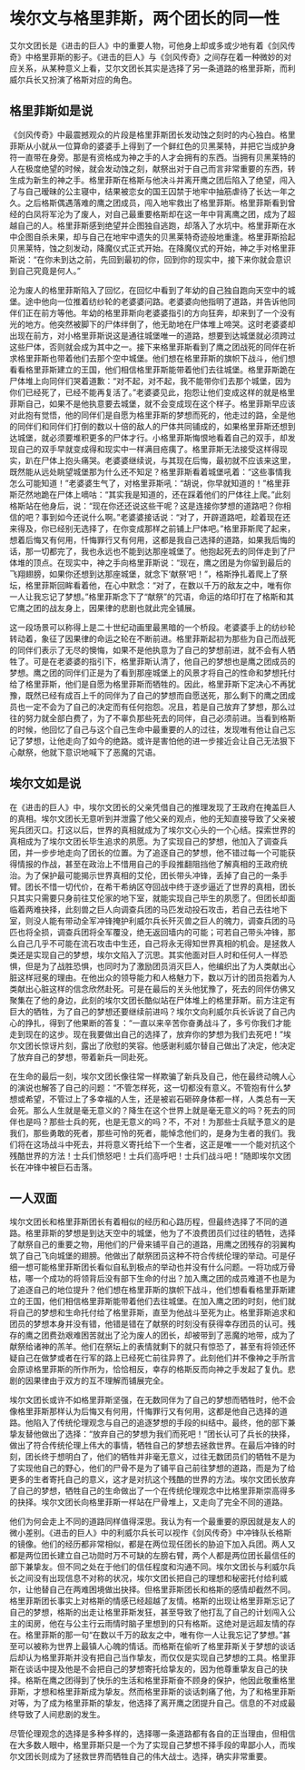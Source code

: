 # 埃尔文与格里菲斯，两个团长的同一性

   艾尔文团长是《进击的巨人》中的重要人物，可他身上却或多或少地有着《剑风传奇》中格里菲斯的影子。《进击的巨人》与《剑风传奇》之间存在着一种微妙的对应关系，从某种意义上看，艾尔文团长其实是选择了另一条道路的格里菲斯，而利威尔兵长又扮演了格斯对应的角色。

## 格里菲斯如是说 

   《剑风传奇》中最震撼观众的片段是格里菲斯团长发动蚀之刻时的内心独白。格里菲斯从小就从一位算命的婆婆手上得到了一个鲜红色的贝黑莱特，并把它当成护身符一直带在身旁。那是有资格成为神之手的人才会拥有的东西。当拥有贝黑莱特的人在极度绝望的时候，就会发动蚀之刻，献祭出对于自己而言非常重要的东西，转生成为新生的神之手。格里菲斯在格斯与他决斗并离开鹰之团后陷入了绝望，闯入了与自己暧昧的公主寝中，结果被恋女的国王囚禁于地牢中抽筋虐待了长达一年之久。之后格斯偶遇落难的鹰之团成员，闯入地牢救出了格里菲斯。格里菲斯看到曾经的白凤将军沦为了废人，对自己最重要格斯却在这一年中背离鹰之团，成为了超越自己的人。格里菲斯感到绝望并企图独自逃跑，却落入了水坑中。格里菲斯在水中企图自杀未果，却与自己在地牢中遗失的贝黑莱特奇迹般地重逢。格里菲斯拾起贝黑莱特，蚀之刻发动，降魔仪式正式开始。在降魔仪式的开始，神之手对格里菲斯说：“在你未到达之前，先回到最初的你，回到你的现实中，接下来你就会意识到自己究竟是何人。”
  
   沦为废人的格里菲斯陷入了回忆，在回忆中看到了年幼的自己独自跑向天空中的城堡。途中他向一位推着纺纱轮的老婆婆问路。老婆婆向他指明了道路，并告诉他同伴们正在前方等他。年幼的格里菲斯向老婆婆指引的方向狂奔，却来到了一个没有光的地方。他突然被脚下的尸体绊倒了，他无助地在尸体堆上啼哭。这时老婆婆却出现在前方，对小格里菲斯说这是通往城堡唯一的道路，想要到达城堡就必须跨过这些尸体，否则就会成为其中之一。接下来格里菲斯看到了鹰之团战死的同伴在祈求格里菲斯也带着他们去那个空中城堡。他们想在格里菲斯的旗帜下战斗，他们想看看格里菲斯建立的王国，他们相信格里菲斯能带着他们去往城堡。格里菲斯跪在尸体堆上向同伴们哭着道歉：“对不起，对不起，我不能带你们去那个城堡，因为你们已经死了，已经不能再复活了。”老婆婆见此，抱怨让他们变成这样的就是格里菲斯自己，如果不是他执意要去城堡，就不会变成现在这个样子。格里菲斯早应该对此抱有觉悟，他的同伴们是自愿为格里菲斯的梦想而死的，他走过的路，全是他的同伴们和同伴们打倒的数以十倍的敌人的尸体共同铺成的，如果格里菲斯还想到达城堡，就必须要堆积更多的尸体才行。小格里菲斯悔恨地看着自己的双手，却发现自己的双手早就变成得和现实中一样满目疮痍了。格里菲斯无法接受这样得现实，趴在尸体上抱头痛哭。老婆婆继续说，与其现在后悔，最初就不应该来这里，既然能从远处眺望城堡那为什么还不知足？格里菲斯看着城堡吼着：“这些事情我怎么可能知道！”老婆婆生气了，对格里菲斯吼：“胡说，你早就知道的！”格里菲斯茫然地跪在尸体上嘀咕：“其实我是知道的，还在踩着他们的尸体往上爬。”此刻格斯站在他身后，说：“现在你还还说这些干呢？这是连接你梦想的道路吧？你相信的吧？事到如今还说什么啊。”老婆婆接话说：“对了，开辟道路吧，趁着现在还来得及，你已经别无选择了，在你变成那样之前铺上尸体吧。”格里菲斯爬了起来，想着后悔又有何用，忏悔罪行又有何用，这都是我自己选择的道路，如果我后悔的话，那一切都完了，我也永远也不能到达那座城堡了。他抱起死去的同伴走到了尸体堆的顶点。在现实中，神之手向格里菲斯说：“现在，鹰之团是为你留到最后的飞翔翅膀，如果你还想到达那座城堡，就念下‘献祭’吧！”，格斯挣扎着爬上了祭坛，格里菲斯回眸看着他，在心中默念：“对了，在数以千万的敌友之中，唯有你一人让我忘记了梦想。”格里菲斯念下了“献祭”的咒语，命运的烙印打在了格斯和其它鹰之团的战友身上，因果律的悲剧也就此完全铺展。
  
   这一段场景可以称得上是二十世纪动画里最黑暗的一个桥段。老婆婆手上的纺纱轮转动着，象征了因果律的命运之轮在不断前进。格里菲斯起初为那些为自己而战死的同伴们表示了无尽的懊悔，如果不是他执意为了自己的梦想前进，就不会有人牺牲了。可是在老婆婆的指引下，格里菲斯认清了，他自己的梦想也是鹰之团成员的梦想。鹰之团的同伴们正是为了看到那座城堡上的风景才将自己的性命和梦想托付给了格里菲斯，他们是自愿为格里菲斯而牺牲的。因此，格里菲斯下定决心不再犹豫，既然已经有成百上千的同伴为了自己的梦想而自愿送死，那么剩下的鹰之团成员也一定不会为了自己的决定而有任何抱怨。况且，若是自己放弃了梦想，那么过往的努力就全部白费了，为了不辜负那些死去的同伴，自己必须前进。当看到格斯的时候，他回忆了自己与这个自己生命中最重要的人的过往，发现唯有他让自己忘记了梦想，让他走向了如今的绝路。或许是害怕他的进一步接近会让自己无法狠下心献祭，他就下意识地喊下了恶魔的咒语。

## 埃尔文如是说
   在《进击的巨人》中，埃尔文团长的父亲凭借自己的推理发现了王政府在掩盖巨人的真相。埃尔文团长无意听到并泄露了他父亲的观点，他的无知直接导致了父亲被宪兵团灭口。打这以后，世界的真相就成为了埃尔文心头的一个心结。探索世界的真相成为了埃尔文团长毕生追求的夙愿。为了实现自己的梦想，他加入了调查兵团，并一步步地走向了团长的位置。为了追逐自己的梦想，他不错过每一个可能获得情报的作战，甚至在政治上不惜用自己的手段推翻阻挡他了解真相的王政府统治。为了保护最可能揭示世界真相的艾伦，团长带头冲锋，丢掉了自己的一条手臂。团长不惜一切代价，在希干希纳区夺回战中终于逐步逼近了世界的真相，团长只其实只需要只身前往艾伦家的地下室，就能实现自己毕生的夙愿了。但团长却面临着两难抉择，此刻兽之巨人向调查兵团的马匹发动投石攻击，若自己去往地下室，则没人能有带动全军冲锋掩护利威尔兵长歼灭兽之巨人的魄力，调查兵团的马匹也将全损，调查兵团将全军覆没，绝无返回墙内的可能；可若自己带头冲锋，那么自己几乎不可能在流石攻击中生还，自己将永无得知世界真相的机会。是拯救人类还是实现自己的梦想，埃尔文陷入了沉思。其实他面对巨人时和任何人一样恐惧，但是为了战胜恐惧，也同时为了激励团员消灭巨人，他编织出了为人类献出心脏这样冠冕的理由。在他出众的领导能力和人格魅力下，数以万计的团员抱着为人类献出心脏这样的信念欣然赴死。可是在最后的关头他犹豫了，死去的同伴仿佛又聚集在了他的身边，此刻的埃尔文团长酷似站在尸体堆上的格里菲斯。前方注定有巨大的牺牲，为了自己的梦想还要继续前进吗？埃尔文向利威尔兵长诉说了自己内心的挣扎，得到了他果断的答复：“一直以来辛苦你奋勇战斗了，多亏你我们才能走到现在的这步。现在我要做出自己的选择了，放弃你的梦想为我们去死吧！”埃尔文团长惊讶片刻，露出了欣慰的笑容。他感谢利威尔替自己做出了决定，他决定了放弃自己的梦想，带着新兵一同赴死。
  
  在生命的最后一刻，埃尔文团长像往常一样欺骗了新兵及自己，他在最终动魄人心的演说也解答了自己的问题：“不管怎样死，这一切都没有意义。不管抱有什么梦想或希望，不管过上了多幸福的人生，还是被岩石砸碎身体都一样，人类总有一天会死。那么人生就是毫无意义的？降生在这个世界上就是毫无意义的吗？死去的同伴也是吗？那些士兵的死，也是无意义的吗？不，不对！为那些士兵赋予意义的是我们，那些勇敢的死者，那些可怜的死者，能悼念他们的，是身为生者的我们。我们将在这场战斗中死去，并将意义寄托给下一个生者，这正是唯一一个能对抗这个残酷世界的方法！士兵们愤怒吧！士兵们高呼吧！士兵们战斗吧！”随即埃尔文团长在冲锋中被巨石击落。
 
 ## 一人双面
 
  埃尔文团长和格里菲斯团长有着相似的经历和心路历程，但最终选择了不同的道路。格里菲斯的梦想是到达天空中的城堡，他为了不浪费团员们过往的牺牲，选择了献祭自己的重要之物，用他们的尸骨来铺平自己的道路，用鹰之团残存的羽翼构筑了自己飞向城堡的翅膀。他做出了献祭团员这种不符合传统伦理的举动。可是仔细一想可能格里菲斯团长看似自私到极点的举动也并没有什么问题。一将功成万骨枯，哪一个成功的将领背后没有部下生命的付出？加入鹰之团的成员难道不也是为了追逐自己的地位提升？他们想在格里菲斯的旗帜下战斗，他们想看看格里菲斯建立的王国，他们相信格里菲斯能带着他们去往城堡。在加入鹰之团的时刻，他们就将自己的梦想和生命托付给了格里菲斯，直至为他战斗至死为止。格里菲斯追求和团员的梦想本身并没有错，他错是错在了献祭的时刻没有获得幸存团员的认可。残存的鹰之团费劲艰难困苦就出了沦为废人的团长，却被带到了恶魔的地带，成为了献祭给诸神的羔羊。他们在祭坛上的表情就剩下的就只有惊恐了，甚至有将领还怀疑自己在做梦或者在行军的路上已经死亡前往异界了。此刻他们并不像神之手所言会原谅格里菲斯的所作所为，恰恰相反，幸存的格斯反而向神之手发起了复仇。悲剧的因果律由于双方的互不理解而铺展完全。
  
  埃尔文团长或许不如格里菲斯坚强，在无数同伴为了自己的梦想而牺牲时，他不会像格里菲斯那样认为后悔又有何用，忏悔罪行又有何用，这都是他自己选择的道路。他陷入了传统伦理观念与自己的追逐梦想的手段的纠结中。最终，他的部下兼挚友替他做出了选择：“放弃自己的梦想为我们而死吧！”团长认可了兵长的抉择，做出了符合传统伦理上伟大的事情，牺牲自己的梦想去拯救世界。在最后冲锋的时刻，团长终于想明白了，他们的牺牲并非毫无意义，过往无数团员们的牺牲不是为了实现他自己的野心，他们的尸骨不是为了铺平自己前往梦想的道路，而是为了给更多的生者寄托自己的意义，这才是对抗这个残酷的世界的方法。埃尔文团长放弃了自己的梦想，牺牲自己的生命做出了一个在传统伦理观念中比格里菲斯崇高得多的抉择。埃尔文团长向格里菲斯一样站在尸骨堆上，又走向了完全不同的道路。
  
   他们为何会走上不同的道路同样值得深思。我认为有一个最重要的原因就是友人的微小差别。《进击的巨人》中的利威尔兵长可以视作《剑风传奇》中冲锋队长格斯的镜像。他们的经历都非常相似，都是在两位现任团长的胁迫下加入兵团。两人又都是两位团长建立自己功勋时万不可缺的左膀右臂，两个人都是两位团长最信任的部下兼挚友。但不同之处在于他们的信任程度和沟通不同。埃尔文团长与利威尔兵长之间没有出现信息不对称的状况，埃尔文团长把自己的理想和秘密托付给利威尔，让他替自己在两难困境做出抉择。但格里菲斯团长和格斯的感情却截然不同。格里菲斯团长事实上对格斯的情感已经超越了友情。格斯的出现让格里菲斯忘记了自己的梦想，格斯的出走让格里菲斯发狂，甚至导致了他打乱了自己的计划闯入公主的闺房，他在与公主行云雨情时脑子里想到的只有格斯。这绝对是远超友情的存在。格里菲斯的那一句“在数以千万的敌友之中，唯有你一人让我忘记了梦想。”甚至可以被称为世界上最镇人心魄的情话。而格斯在偷听了格里菲斯关于梦想的谈话后却认为格里菲斯并没有把自己当作挚友，而仅仅是实现自己梦想的工具。格里菲斯在谈话中提及他是不会把自己的梦想寄托给挚友的，因为他尊重挚友自己的抉择。格斯在鹰之团得到了快乐的生活和格里菲斯奋不顾身的保护，他因此敬重格里菲斯，才想和格里菲斯成为挚友。然而格里菲斯的谈话刺痛了他，为了和格里菲斯对等，为了成为格里菲斯的挚友，他选择了离开鹰之团提升自己。信息的不对成最终导致了人间悲剧的发生。
  
   尽管伦理观念的选择是多种多样的，选择哪一条道路都有各自的正当理由，但相信在大多数人眼中，格里菲斯只是一个为了实现自己梦想不择手段的卑鄙小人，而埃尔文团长则成为了拯救世界而牺牲自己的伟大战士。选择，确实非常重要。
  
  
  
  
  
  
  
  
  
  
  
  
  
  
